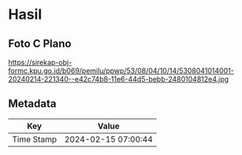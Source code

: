# Hasil

## Foto C Plano

https://sirekap-obj-formc.kpu.go.id/b069/pemilu/ppwp/53/08/04/10/14/5308041014001-20240214-221340--e42c74b8-11e6-44d5-bebb-2480104812e4.jpg


## Metadata

| Key        | Value               |
| ---------- | ------------------- |
| Time Stamp | 2024-02-15 07:00:44 |



